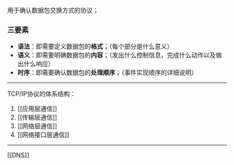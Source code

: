 用于确认数据包交换方式的协议；
### 三要素
- **语法**：即需要定义数据包的**格式**；（每个部分是什么意义）
- **语义**：即需要明确数据包的**内容**；（发出什么控制信息，完成什么动作以及做出什么响应）
- **时序**：即需要确认数据包的**处理顺序**；（事件实现顺序的详细说明）
***
TCP/IP协议的体系结构：
1. [[应用层通信]]
2. [[传输层通信]]
3. [[网络层通信]]
4. [[网络接口层通信]]

***
[[DNS]]